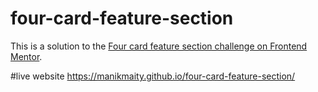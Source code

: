 # four-card-feature-section
This is a solution to the [Four card feature section challenge on Frontend Mentor](https://www.frontendmentor.io/challenges/four-card-feature-section-weK1eFYK).

#live website
https://manikmaity.github.io/four-card-feature-section/
